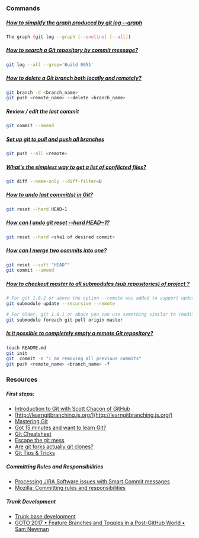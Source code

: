 ### Commands

##### [How to simplify the graph produced by git log --graph](https://gist.github.com/datagrok/4221767)

```bash
The graph (git log --graph [--oneline] [--all])
```

##### [How to search a Git repository by commit message?](http://stackoverflow.com/questions/7124914/how-to-search-a-git-repository-by-commit-message)

```bash
git log --all --grep='Build 0051'
```

##### [How to delete a Git branch both locally and remotely?](http://stackoverflow.com/questions/2003505/how-to-delete-a-git-branch-both-locally-and-remotely)

```bash
git branch -d <branch_name>
git push <remote_name> --delete <branch_name>
```

##### Review / edit the last commit

```bash
git commit --amend
```

##### [Set up git to pull and push all branches](http://stackoverflow.com/questions/1914579/set-up-git-to-pull-and-push-all-branches)

```bash
git push --all <remote>
```

##### [What's the simplest way to get a list of conflicted files?](http://stackoverflow.com/questions/3065650/whats-the-simplest-way-to-get-a-list-of-conflicted-files)

```bash
git diff --name-only --diff-filter=U
```

##### [How to undo last commit(s) in Git?](http://stackoverflow.com/questions/927358/how-to-undo-last-commits-in-git)

```bash
git reset --hard HEAD~1
```

##### [How can I undo git reset --hard HEAD~1?](http://stackoverflow.com/questions/5473/how-can-i-undo-git-reset-hard-head1)

```bash
git reset --hard <sha1 of desired commit>
```

##### [How can I merge two commits into one?](http://stackoverflow.com/questions/2563632/how-can-i-merge-two-commits-into-one)

```bash
git reset --soft "HEAD^"
git commit --amend
```

##### [How to checkout master to all submodules (sub repositories) of project ?](http://stackoverflow.com/questions/1030169/easy-way-pull-latest-of-all-submodules)

```bash
# For git 1.8.2 or above the option --remote was added to support updating to latest tips of remote branches:
git submodule update --recursive --remote 

# For older, git 1.6.1 or above you can use something similar to (modified to suit):
git submodule foreach git pull origin master
```

##### [Is it possible to completely empty a remote Git repository?](https://stackoverflow.com/questions/4922104/is-it-possible-to-completely-empty-a-remote-git-repository)

```bash
touch README.md
git init
git  commit -m "I am removing all previous commits"
git push <remote_name> <branch_name> -f
```

### Resources

##### First steps:

- [Introduction to Git with Scott Chacon of GitHub](https://www.youtube.com/watch?v=ZDR433b0HJY&t=2922s)
- [http://learngitbranching.js.org/](http://learngitbranching.js.org/)
- [Mastering Git](https://www.youtube.com/playlist?list=PL4KQBOUw6E7uJFgKP3gBAKooqY0a9a6Np)
- [Got 15 minutes and want to learn Git?](https://try.github.io/levels/1/challenges/1)
- [Git Cheatsheet](http://ndpsoftware.com/git-cheatsheet/previous/git-cheatsheet.html)
- [Escape the git mess](http://justinhileman.info/article/git-pretty/git-pretty.png)
- [Are git forks actually git clones?](http://stackoverflow.com/questions/6286571/are-git-forks-actually-git-clones)
- [Git Tips & Tricks](https://about.gitlab.com/2016/12/08/git-tips-and-tricks)

##### Committing Rules and Responsibilities
- [Processing JIRA Software issues with Smart Commit messages](https://confluence.atlassian.com/bitbucket/processing-jira-software-issues-with-smart-commit-messages-298979931.html#id-_smart_commits_commands1-transition)
- [Mozilla: Committing rules and responsibilities](https://developer.mozilla.org/en-US/docs/Mozilla/Developer_guide/Committing_Rules_and_Responsibilities)

##### Trunk Development

- [Trunk base development](https://trunkbaseddevelopment.com/)
- [GOTO 2017 • Feature Branches and Toggles in a Post-GitHub World • Sam Newman](https://youtu.be/lqRQYEHAtpk)